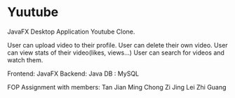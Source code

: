 # Yuutube
JavaFX Desktop Application Youtube Clone.

User can upload video to their profile.
User can delete their own video.
User can view stats of their video(likes, views...)
User can search for videos and watch them.

Frontend: JavaFX
Backend: Java
DB : MySQL

FOP Assignment with members:
Tan Jian Ming
Chong Zi Jing
Lei Zhi Guang

